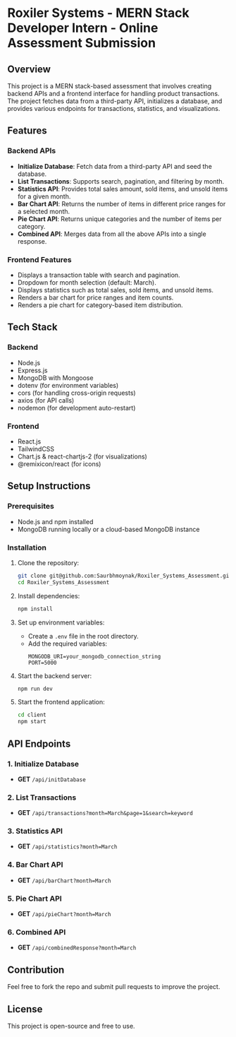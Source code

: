 # Roxiler Systems - MERN Stack Developer Intern - Online Assessment Submission

## Overview
This project is a MERN stack-based assessment that involves creating backend APIs and a frontend interface for handling product transactions. The project fetches data from a third-party API, initializes a database, and provides various endpoints for transactions, statistics, and visualizations.

## Features
### Backend APIs
- **Initialize Database**: Fetch data from a third-party API and seed the database.
- **List Transactions**: Supports search, pagination, and filtering by month.
- **Statistics API**: Provides total sales amount, sold items, and unsold items for a given month.
- **Bar Chart API**: Returns the number of items in different price ranges for a selected month.
- **Pie Chart API**: Returns unique categories and the number of items per category.
- **Combined API**: Merges data from all the above APIs into a single response.

### Frontend Features
- Displays a transaction table with search and pagination.
- Dropdown for month selection (default: March).
- Displays statistics such as total sales, sold items, and unsold items.
- Renders a bar chart for price ranges and item counts.
- Renders a pie chart for category-based item distribution.

## Tech Stack
### Backend
- Node.js
- Express.js
- MongoDB with Mongoose
- dotenv (for environment variables)
- cors (for handling cross-origin requests)
- axios (for API calls)
- nodemon (for development auto-restart)

### Frontend
- React.js
- TailwindCSS
- Chart.js & react-chartjs-2 (for visualizations)
- @remixicon/react (for icons)

## Setup Instructions
### Prerequisites
- Node.js and npm installed
- MongoDB running locally or a cloud-based MongoDB instance

### Installation
1. Clone the repository:
   ```sh
   git clone git@github.com:Saurbhmoynak/Roxiler_Systems_Assessment.git
   cd Roxiler_Systems_Assessment
   ```

2. Install dependencies:
   ```sh
   npm install
   ```

3. Set up environment variables:
   - Create a `.env` file in the root directory.
   - Add the required variables:
     ```env
     MONGODB_URI=your_mongodb_connection_string
     PORT=5000
     ```

4. Start the backend server:
   ```sh
   npm run dev
   ```

5. Start the frontend application:
   ```sh
   cd client
   npm start
   ```

## API Endpoints
### 1. Initialize Database
- **GET** `/api/initDatabase`

### 2. List Transactions
- **GET** `/api/transactions?month=March&page=1&search=keyword`

### 3. Statistics API
- **GET** `/api/statistics?month=March`

### 4. Bar Chart API
- **GET** `/api/barChart?month=March`

### 5. Pie Chart API
- **GET** `/api/pieChart?month=March`

### 6. Combined API
- **GET** `/api/combinedResponse?month=March`

## Contribution
Feel free to fork the repo and submit pull requests to improve the project.

## License
This project is open-source and free to use.

